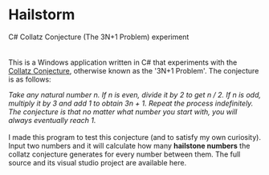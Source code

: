 # Hailstorm
C# Collatz Conjecture (The 3N+1 Problem) experiment
<br><br><br>
This is a Windows application written in C# that experiments with the <a href="http://en.wikipedia.org/wiki/Collatz_conjecture">Collatz Conjecture</a>, otherwise known as the '3N+1 Problem'.
The conjecture is as follows:<br>

<i>Take any natural number n. If n is even, divide it by 2 to get n / 2. If n is odd, multiply it by 3 and add 1 to obtain 3n + 1. Repeat the process indefinitely. The conjecture is that no matter what number you start with, you will always eventually reach 1.</i><br><br>
I made this program to test this conjecture (and to satisfy my own curiosity). Input two numbers and it will calculate how many <b>hailstone numbers</b> the collatz conjecture generates for every number between them. The full source and its visual studio project are available here.
